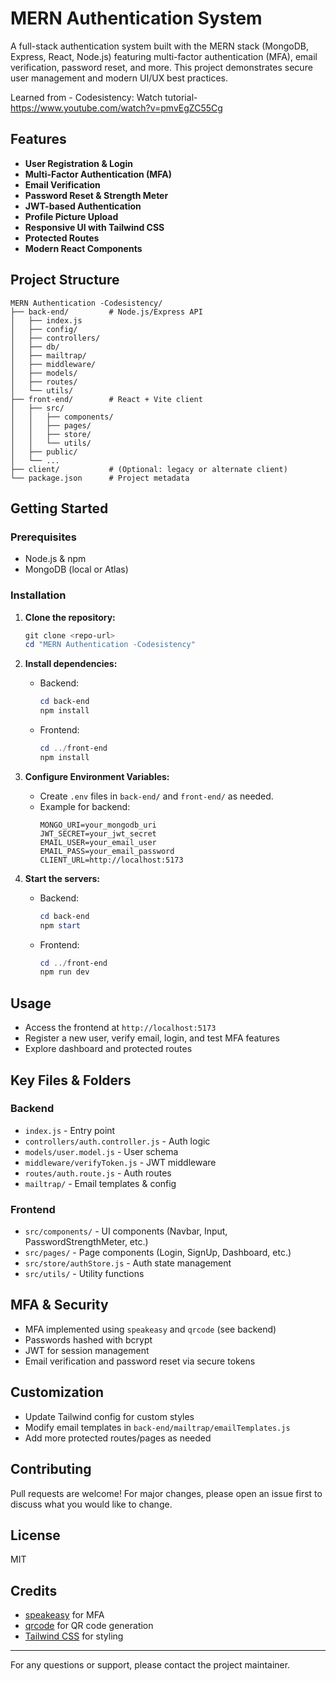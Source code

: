 # MERN Authentication System

A full-stack authentication system built with the MERN stack (MongoDB, Express, React, Node.js) featuring multi-factor authentication (MFA), email verification, password reset, and more. This project demonstrates secure user management and modern UI/UX best practices.


Learned from - Codesistency: Watch tutorial- https://www.youtube.com/watch?v=pmvEgZC55Cg

## Features

- **User Registration & Login**
- **Multi-Factor Authentication (MFA)**
- **Email Verification**
- **Password Reset & Strength Meter**
- **JWT-based Authentication**
- **Profile Picture Upload**
- **Responsive UI with Tailwind CSS**
- **Protected Routes**
- **Modern React Components**

## Project Structure

```
MERN Authentication -Codesistency/
├── back-end/         # Node.js/Express API
│   ├── index.js
│   ├── config/
│   ├── controllers/
│   ├── db/
│   ├── mailtrap/
│   ├── middleware/
│   ├── models/
│   ├── routes/
│   └── utils/
├── front-end/        # React + Vite client
│   ├── src/
│   │   ├── components/
│   │   ├── pages/
│   │   ├── store/
│   │   └── utils/
│   ├── public/
│   └── ...
├── client/           # (Optional: legacy or alternate client)
└── package.json      # Project metadata
```

## Getting Started

### Prerequisites
- Node.js & npm
- MongoDB (local or Atlas)

### Installation

1. **Clone the repository:**
   ```powershell
   git clone <repo-url>
   cd "MERN Authentication -Codesistency"
   ```

2. **Install dependencies:**
   - Backend:
     ```powershell
     cd back-end
     npm install
     ```
   - Frontend:
     ```powershell
     cd ../front-end
     npm install
     ```

3. **Configure Environment Variables:**
   - Create `.env` files in `back-end/` and `front-end/` as needed.
   - Example for backend:
     ```env
     MONGO_URI=your_mongodb_uri
     JWT_SECRET=your_jwt_secret
     EMAIL_USER=your_email_user
     EMAIL_PASS=your_email_password
     CLIENT_URL=http://localhost:5173
     ```

4. **Start the servers:**
   - Backend:
     ```powershell
     cd back-end
     npm start
     ```
   - Frontend:
     ```powershell
     cd ../front-end
     npm run dev
     ```

## Usage

- Access the frontend at `http://localhost:5173`
- Register a new user, verify email, login, and test MFA features
- Explore dashboard and protected routes

## Key Files & Folders

### Backend
- `index.js` - Entry point
- `controllers/auth.controller.js` - Auth logic
- `models/user.model.js` - User schema
- `middleware/verifyToken.js` - JWT middleware
- `routes/auth.route.js` - Auth routes
- `mailtrap/` - Email templates & config

### Frontend
- `src/components/` - UI components (Navbar, Input, PasswordStrengthMeter, etc.)
- `src/pages/` - Page components (Login, SignUp, Dashboard, etc.)
- `src/store/authStore.js` - Auth state management
- `src/utils/` - Utility functions

## MFA & Security
- MFA implemented using `speakeasy` and `qrcode` (see backend)
- Passwords hashed with bcrypt
- JWT for session management
- Email verification and password reset via secure tokens

## Customization
- Update Tailwind config for custom styles
- Modify email templates in `back-end/mailtrap/emailTemplates.js`
- Add more protected routes/pages as needed

## Contributing
Pull requests are welcome! For major changes, please open an issue first to discuss what you would like to change.

## License
MIT

## Credits
- [speakeasy](https://github.com/speakeasyjs/speakeasy) for MFA
- [qrcode](https://github.com/soldair/node-qrcode) for QR code generation
- [Tailwind CSS](https://tailwindcss.com/) for styling

---

For any questions or support, please contact the project maintainer.
